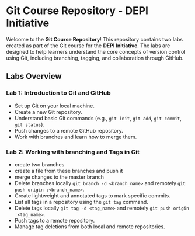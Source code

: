 # Git Course Repository - DEPI Initiative

Welcome to the **Git Course Repository**! This repository contains two labs created as part of the Git course for the **DEPI Initiative**. The labs are designed to help learners understand the core concepts of version control using Git, including branching, tagging, and collaboration through GitHub.

## Labs Overview

### Lab 1: Introduction to Git and GitHub
- Set up Git on your local machine.
- Create a new Git repository.
- Understand basic Git commands (e.g., `git init`, `git add`, `git commit`, `git status`).
- Push changes to a remote GitHub repository.
- Work with branches and learn how to merge them.

### Lab 2: Working with branching and Tags in Git
- create two branches
- create a file from these branches and push it
- merge changes to the master branch
- Delete branches locally `git branch -d <branch_name>` and remotely `git push origin :<branch_name>`.
- Create lightweight and annotated tags to mark specific commits.
- List all tags in a repository using the `git tag` command.
- Delete tags locally `git tag -d <tag_name>` and remotely `git push origin :<tag_name>`.
- Push tags to a remote repository.
- Manage tag deletions from both local and remote repositories.
